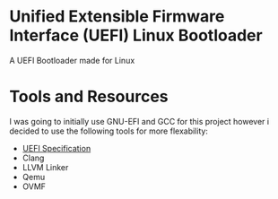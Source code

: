 # Unified Extensible Firmware Interface (UEFI) Linux Bootloader
A UEFI Bootloader made for Linux



# Tools and Resources

I was going to initially use GNU-EFI and GCC for this project however i decided to use the following tools for more flexability:

- [UEFI Specification](https://uefi.org/sites/default/files/resources/UEFI_Spec_2_10_Aug29.pdf)
- Clang
- LLVM Linker
- Qemu
- OVMF
